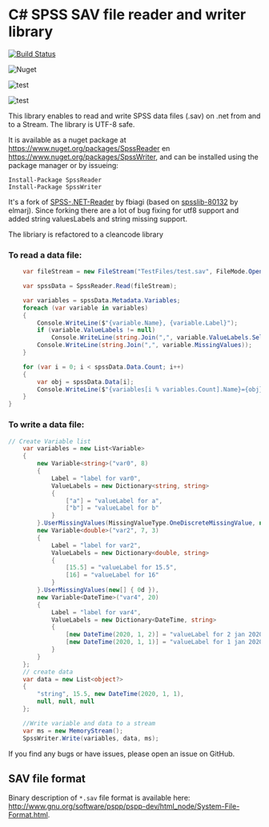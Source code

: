 # C# SPSS SAV file reader and writer library

[![Build Status](https://medella.visualstudio.com/Spss/_apis/build/status/Anderman.Medella.SPSS?branchName=master)](https://medella.visualstudio.com/Spss/_build/latest?definitionId=12&branchName=master)

![Nuget](https://img.shields.io/nuget/v/spsswriter)

![test](https://img.shields.io/azure-devops/tests/medella/spss/12)

![test](https://img.shields.io/azure-devops/coverage/medella/spss/12)

This library enables to read and write SPSS data files (.sav) on .net from and to a Stream. The library is UTF-8 safe.

It is available as a nuget package at https://www.nuget.org/packages/SpssReader en https://www.nuget.org/packages/SpssWriter, and can be installed using the package manager or by issueing:

```
Install-Package SpssReader
Install-Package SpssWriter
```

It's a fork of [SPSS-.NET-Reader](https://github.com/fbiagi/SPSS-.NET-Reader) by fbiagi (based on [spsslib-80132](http://spsslib.codeplex.com/) by elmarj).
Since forking there are a lot of bug fixing for utf8 support and added string valuesLabels and string missing support.

The libriary is refactored to a cleancode library

### To read a data file:

```C#
    var fileStream = new FileStream("TestFiles/test.sav", FileMode.Open);

    var spssData = SpssReader.Read(fileStream);

    var variables = spssData.Metadata.Variables;
    foreach (var variable in variables)
    {
        Console.WriteLine($"{variable.Name}, {variable.Label}");
        if (variable.ValueLabels != null)
            Console.WriteLine(string.Join(",", variable.ValueLabels.Select(x => $"{x.Key} - {x.Value} ")));
        Console.WriteLine(string.Join(",", variable.MissingValues));
    }

    for (var i = 0; i < spssData.Data.Count; i++)
    {
        var obj = spssData.Data[i];
        Console.WriteLine($"{variables[i % variables.Count].Name}={obj}");
    }
}
```

### To write a data file:

```C#
// Create Variable list
    var variables = new List<Variable>
    {
        new Variable<string>("var0", 8)
        {
            Label = "label for var0",
            ValueLabels = new Dictionary<string, string>
            {
                ["a"] = "valueLabel for a",
                ["b"] = "valueLabel for b"
            }
        }.UserMissingValues(MissingValueType.OneDiscreteMissingValue, new[] { "-" }),
        new Variable<double>("var2", 7, 3)
        {
            Label = "label for var2",
            ValueLabels = new Dictionary<double, string>
            {
                [15.5] = "valueLabel for 15.5",
                [16] = "valueLabel for 16"
            }
        }.UserMissingValues(new[] { 0d }),
        new Variable<DateTime>("var4", 20)
        {
            Label = "label for var4",
            ValueLabels = new Dictionary<DateTime, string>
            {
                [new DateTime(2020, 1, 2)] = "valueLabel for 2 jan 2020",
                [new DateTime(2020, 1, 1)] = "valueLabel for 1 jan 2020"
            }
        }
    };
    // create data
    var data = new List<object?>
    {
        "string", 15.5, new DateTime(2020, 1, 1),
        null, null, null
    };

    //Write variable and data to a stream
    var ms = new MemoryStream();
    SpssWriter.Write(variables, data, ms);
```

If you find any bugs or have issues, please open an issue on GitHub.

## SAV file format

Binary description of `*.sav` file format is available here: http://www.gnu.org/software/pspp/pspp-dev/html_node/System-File-Format.html.
